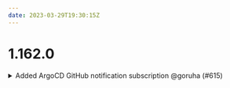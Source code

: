 ```yaml
---
date: 2023-03-29T19:30:15Z
---
```


# 1.162.0

<details>
  <summary>Added ArgoCD GitHub notification subscription @goruha (#615)</summary>

### what
* Added ArgoCD GitHub notification subscription

### why
* To use synchronous deployment pattern

</details>